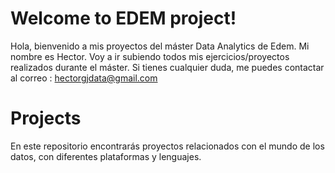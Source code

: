 # Welcome to EDEM project!

Hola, bienvenido a mis proyectos del máster Data Analytics de Edem. Mi nombre es Hector. Voy a ir subiendo todos mis ejercicios/proyectos realizados durante el máster. Si tienes cualquier duda, me puedes contactar al correo : hectorgjdata@gmail.com

# Projects

En este repositorio encontrarás proyectos relacionados con el mundo de los datos, con diferentes plataformas y lenguajes.
